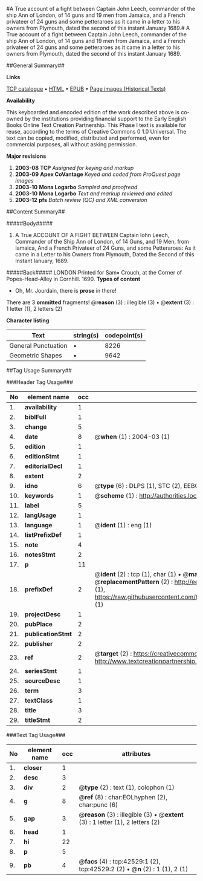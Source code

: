 #A True account of a fight between Captain John Leech, commander of the ship Ann of London, of 14 guns and 19 men from Jamaica, and a French privateer of 24 guns and some petteraroes as it came in a letter to his owners from Plymouth, dated the second of this instant January 1689.#
A True account of a fight between Captain John Leech, commander of the ship Ann of London, of 14 guns and 19 men from Jamaica, and a French privateer of 24 guns and some petteraroes as it came in a letter to his owners from Plymouth, dated the second of this instant January 1689.

##General Summary##

**Links**

[TCP catalogue](http://www.ota.ox.ac.uk/tcp/)  • 
[HTML](http://tei.it.ox.ac.uk/tcp/Texts-HTML/free/A63/A63276.html)  • 
[EPUB](http://tei.it.ox.ac.uk/tcp/Texts-EPUB/free/A63/A63276.epub) • 
[Page images (Historical Texts)](https://data.historicaltexts.jisc.ac.uk/view?pubId=eebo-09149064e&pageId=eebo-09149064e-42529-1)

**Availability**

This keyboarded and encoded edition of the
	       work described above is co-owned by the institutions
	       providing financial support to the Early English Books
	       Online Text Creation Partnership. This Phase I text is
	       available for reuse, according to the terms of Creative
	       Commons 0 1.0 Universal. The text can be copied,
	       modified, distributed and performed, even for
	       commercial purposes, all without asking permission.

**Major revisions**

1. __2003-08__ __TCP__ *Assigned for keying and markup*
1. __2003-09__ __Apex CoVantage__ *Keyed and coded from ProQuest page images*
1. __2003-10__ __Mona Logarbo__ *Sampled and proofread*
1. __2003-10__ __Mona Logarbo__ *Text and markup reviewed and edited*
1. __2003-12__ __pfs__ *Batch review (QC) and XML conversion*

##Content Summary##

#####Body#####

1. A True ACCOUNT OF A FIGHT BETWEEN Captain Iohn Leech, Commander of the Ship Ann of London, of 14 Guns, and 19 Men, from Iamaica, And a French Privateer of 24 Guns, and some Petteraroes: As it came in a Letter to his Owners from Plymouth, Dated the Second of this Instant Ianuary, 1689.

#####Back#####
LONDON:Printed for Sam▪ Crouch, at the Corner of Popes-Head-Alley in Cornhill. 1690.
**Types of content**

  * Oh, Mr. Jourdain, there is **prose** in there!

There are 3 **ommitted** fragments! 
 @__reason__ (3) : illegible (3)  •  @__extent__ (3) : 1 letter (1), 2 letters (2)

**Character listing**


|Text|string(s)|codepoint(s)|
|---|---|---|
|General Punctuation|•|8226|
|Geometric Shapes|▪|9642|

##Tag Usage Summary##

###Header Tag Usage###

|No|element name|occ|attributes|
|---|---|---|---|
|1.|__availability__|1||
|2.|__biblFull__|1||
|3.|__change__|5||
|4.|__date__|8| @__when__ (1) : 2004-03 (1)|
|5.|__edition__|1||
|6.|__editionStmt__|1||
|7.|__editorialDecl__|1||
|8.|__extent__|2||
|9.|__idno__|6| @__type__ (6) : DLPS (1), STC (2), EEBO-CITATION (1), OCLC (1), VID (1)|
|10.|__keywords__|1| @__scheme__ (1) : http://authorities.loc.gov/ (1)|
|11.|__label__|5||
|12.|__langUsage__|1||
|13.|__language__|1| @__ident__ (1) : eng (1)|
|14.|__listPrefixDef__|1||
|15.|__note__|4||
|16.|__notesStmt__|2||
|17.|__p__|11||
|18.|__prefixDef__|2| @__ident__ (2) : tcp (1), char (1)  •  @__matchPattern__ (2) : ([0-9\-]+):([0-9IVX]+) (1), (.+) (1)  •  @__replacementPattern__ (2) : http://eebo.chadwyck.com/downloadtiff?vid=$1&page=$2 (1), https://raw.githubusercontent.com/textcreationpartnership/Texts/master/tcpchars.xml#$1 (1)|
|19.|__projectDesc__|1||
|20.|__pubPlace__|2||
|21.|__publicationStmt__|2||
|22.|__publisher__|2||
|23.|__ref__|2| @__target__ (2) : https://creativecommons.org/publicdomain/zero/1.0/ (1), http://www.textcreationpartnership.org/docs/. (1)|
|24.|__seriesStmt__|1||
|25.|__sourceDesc__|1||
|26.|__term__|3||
|27.|__textClass__|1||
|28.|__title__|3||
|29.|__titleStmt__|2||


###Text Tag Usage###

|No|element name|occ|attributes|
|---|---|---|---|
|1.|__closer__|1||
|2.|__desc__|3||
|3.|__div__|2| @__type__ (2) : text (1), colophon (1)|
|4.|__g__|8| @__ref__ (8) : char:EOLhyphen (2), char:punc (6)|
|5.|__gap__|3| @__reason__ (3) : illegible (3)  •  @__extent__ (3) : 1 letter (1), 2 letters (2)|
|6.|__head__|1||
|7.|__hi__|22||
|8.|__p__|5||
|9.|__pb__|4| @__facs__ (4) : tcp:42529:1 (2), tcp:42529:2 (2)  •  @__n__ (2) : 1 (1), 2 (1)|
